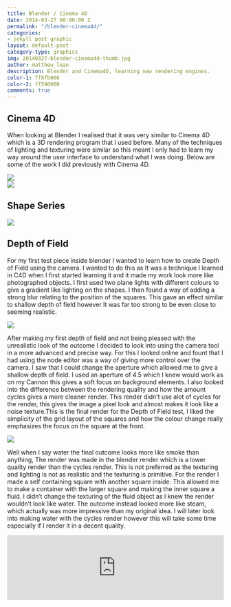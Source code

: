 ```yaml
---
title: Blender / Cinema 4D
date: 2014-03-27 00:00:00 Z
permalink: "/blender-cinema4d/"
categories:
- jekyll post graphic
layout: default-post
category-type: graphics
img: 20140327-blender-cinema4d-thumb.jpg
author: matthew_lean
description: Blender and Cinema4D, learning new rendering engines.
color-1: ff8fb066
color-2: ff590000
comments: true
---
```


## Cinema 4D

When looking at Blender I realised that it was very similar to Cinema 4D which is a 3D rendering program that I used before. Many of the techniques of lighting and texturing were similar so this meant I only had to learn my way around the user interface to understand what I was doing.
Below are some of the work I did previously with Cinema 4D.

<div href="#" data-featherlight="{{ site.url }}/assets/site-post/blender-green-1.jpg" class="img" alt="blender render green low poly shape 1"><img src="{{ site.url }}/assets/site-post/blender-green-1.jpg"></div>

<div href="#" data-featherlight="{{ site.url }}/assets/site-post/blender-pink-2.jpg" class="img" alt="blender render pink low poly shape 2"><img src="{{ site.url }}/assets/site-post/blender-pink-2.jpg"></div>

## Shape Series

<div href="#" data-featherlight="{{ site.url }}/assets/site-post/shape-series-c4d.jpg" class="img" alt="c4d cinema4d render shape low poly"><img src="{{ site.url }}/assets/site-post/shape-series-c4d.jpg"></div>

## Depth of Field

For my first test piece inside blender I wanted to learn how to create Depth of Field using the camera. I wanted to do this as It was a technique I learned in C4D when I first started learning it and it made my work look more like photographed objects. I first used two plane lights with different colours to give a gradient like lighting on the shapes. I then found a way of adding a strong blur relating to the position of the squares. This gave an effect similar to shallow depth of field however It was far too strong to be even close to seeming realistic.

<div href="#" data-featherlight="{{ site.url }}/assets/site-post/blender-render-1.jpg" class="img" alt="blender render 1 depth of field"><img src="{{ site.url }}/assets/site-post/blender-render-1.jpg"></div>

After making my first depth of field and not being pleased with the unrealistic look of the outcome I decided to look into using the camera tool in a more advanced and precise way. For this I looked online and fount that I had using the node editor was a way of giving more control over the camera. I saw that I could change the aperture which allowed me to give a shallow depth of field. I used an aperture of 4.5 which I knew would work as on my Cannon this gives a soft focus on background elements.
I also looked into the difference between the rendering quality and how the amount cycles gives a more cleaner render.
This render didn’t use alot of cycles for the render, this gives the image a pixel look and almost makes it look like a noise texture.This is the final render for the Depth of Field test, I liked the simplicity of the grid layout of the squares and how the colour change really emphasizes the focus on the square at the front.

<div href="#" data-featherlight="{{ site.url }}/assets/site-post/blender-render-2.jpg" class="img" alt="blender render 2 depth of field"><img src="{{ site.url }}/assets/site-post/blender-render-2.jpg"></div>

Well when I say water the final outcome looks more like smoke than anything, The render was made in the blender render which is a lower quality render than the cycles render. This is not preferred as the texturing and lighting is not as realistic and the texturing is primitive. For the render I made a self containing square with another square inside. This allowed me to make a container with the larger square and making the inner square a fluid. I didn’t change the texturing of the fluid object as I knew the render wouldn’t look like water. The outcome instead looked more like steam, which actually was more impressive than my original idea. I will later look into making water with the cycles render however this will take some time especially if I render it in a decent quality.

<iframe src="https://player.vimeo.com/video/90186392" width="100%" height="auto" frameborder="0" allowfullscreen="allowfullscreen"></iframe>
